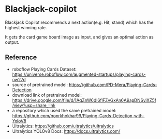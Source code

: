 # Blackjack-copilot
Blackjack Copilot recommends a next action(e.g. Hit, stand) which has the highest winning rate.

It gets the card game board image as input, and gives an optimal action as output.

## Reference
- roboflow Playing Cards Dataset: https://universe.roboflow.com/augmented-startups/playing-cards-ow27d
- source of pretrained model: https://github.com/PD-Mera/Playing-Cards-Detection
- download link of pretrained model: https://drive.google.com/file/d/1AqZnW6dI6flFZvGxAn6A9apDNSviXZ5f/view?usp=share_link
- a repository which used the same pretrained model: https://github.com/noorkhokhar99/Playing-Cards-Detection-with-YoloV8
- Ultralytics: https://github.com/ultralytics/ultralytics
- Ultralytics YOLOv8 Docs: https://docs.ultralytics.com/
